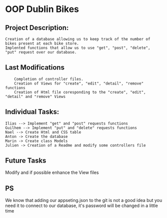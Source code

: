 # OOP Dublin Bikes 

## Project Description: 
	Creation of a database allowing us to keep track of the number of bikes present at each bike store.
	Implented functions that allow us to use "get", "post", "delete", "put" request over our database.

## Last Modifications 
```
	Completion of controller files.
	Creation of Views for "create", "edit", "detail", "remove" functions
	Creation of Html file coresponding to the "create", "edit", "detail" and "remove" Views
```

## Individual Tasks:
```
Ilias --> Implement "get" and "post" requests functions
Guilhem --> Implement "put" and "delete" requests functions
Nael --> Create Html and CSS table
Anton -> Create the database
Marin -> Create class Models
Julien -> Creation of a Readme and modify some controllers file
```

## Future Tasks
Modify and if possible enhance the View files

## PS 
We know that adding our appseting.json to the git is not a good idea but you need it to connect to our database, it's password will be changed in a little time
